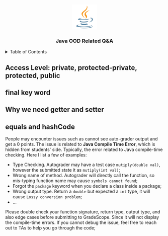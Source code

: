 <!-- Improved compatibility of back to top link: See: https://github.com/othneildrew/Best-README-Template/pull/73 -->

<a name="readme-top"></a>

<!--
*** Thanks for checking out the Best-README-Template. If you have a suggestion
*** that would make this better, please fork the repo and create a pull request
*** or simply open an issue with the tag "enhancement".
*** Don't forget to give the project a star!
*** Thanks again! Now go create something AMAZING! :D
-->

<!-- PROJECT LOGO -->
<br />
<div align="center">
  <a>
    <img src="resources/logo.png" alt="Logo" width="80" height="80">
  </a>
  <h3 align="center">Java OOD Related Q&A</h3>
</div>

<!-- TABLE OF CONTENTS -->
<details>
  <summary>Table of Contents</summary>
  <ol>
    <li><a href="#acess-level-private-protected-private-protected-public">Access Level: private, protected-private, protected, public</a></li>
    <li><a href="#final-key-word">final key word</a></li>
    <li><a href="#why-we-need-getter-and-setter">Why we need getter and setter</a></li>
    <li><a href="#equals-and-hashcode">equals and hashCode</a></li>
  </ol>
</details>

## Access Level: private, protected-private, protected, public

## final key word

## Why we need getter and setter

## equals and hashCode

People may encounter issues such as cannot see auto-grader output and get a 0 points. The issue is related to **Java Compile Time Error**, which is hidden from students' side. Typically, the error related to Java compile-time checking. Here I list a few of examples:

- Type Checking. Autograder may have a test case `mutiply(double val)`, however the submitted state it as `mutiply(int val)`;
- Wrong name of method. Autograder will directly call the function, so mis-typing function name may cause `symbols cannot found`;
- Forgot the `package` keyword when you declare a class inside a package;
- Wrong output type. Return a `double` but expected a `int` type, it will cause `Lossy conversion problem`;
- ...

Please double check your function signature, return type, output type, and also edge cases before submitting to GradeScope. Since it will not display the compile-time errors. If you cannot debug the issue, feel free to reach out to TAs to help you go through the code;
